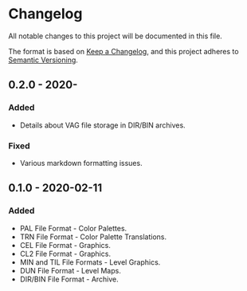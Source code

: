 # Changelog
All notable changes to this project will be documented in this file.

The format is based on [Keep a Changelog](https://keepachangelog.com/en/1.0.0/),
and this project adheres to [Semantic Versioning](https://semver.org/spec/v2.0.0.html).


## 0.2.0 - 2020-
### Added
- Details about VAG file storage in DIR/BIN archives.

### Fixed
- Various markdown formatting issues.


## 0.1.0 - 2020-02-11
### Added
- PAL File Format - Color Palettes.
- TRN File Format - Color Palette Translations.
- CEL File Format - Graphics.
- CL2 File Format - Graphics.
- MIN and TIL File Formats - Level Graphics.
- DUN File Format - Level Maps.
- DIR/BIN File Format - Archive.
